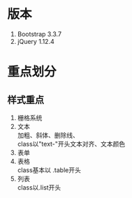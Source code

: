 # 版本
1. Bootstrap 3.3.7
2. jQuery 1.12.4
# 重点划分
## 样式重点
1. 栅格系统
2. 文本  
    加粗、斜体、删除线、  
    class以"text-"开头文本对齐、文本颜色
2. 表单
3. 表格  
    class基本以 .table开头
4. 列表  
    class以.list开头  
  